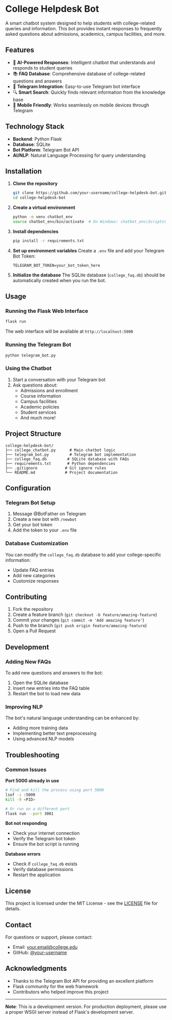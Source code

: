 # College Helpdesk Bot

A smart chatbot system designed to help students with college-related queries and information. This bot provides instant responses to frequently asked questions about admissions, academics, campus facilities, and more.

## Features

- 🤖 **AI-Powered Responses**: Intelligent chatbot that understands and responds to student queries
- 📚 **FAQ Database**: Comprehensive database of college-related questions and answers
- 💬 **Telegram Integration**: Easy-to-use Telegram bot interface
- 🔍 **Smart Search**: Quickly finds relevant information from the knowledge base
- 📱 **Mobile Friendly**: Works seamlessly on mobile devices through Telegram

## Technology Stack

- **Backend**: Python Flask
- **Database**: SQLite
- **Bot Platform**: Telegram Bot API
- **AI/NLP**: Natural Language Processing for query understanding

## Installation

1. **Clone the repository**
   ```bash
   git clone https://github.com/your-username/college-helpdesk-bot.git
   cd college-helpdesk-bot
   ```

2. **Create a virtual environment**
   ```bash
   python -m venv chatbot_env
   source chatbot_env/bin/activate  # On Windows: chatbot_env\Scripts\activate
   ```

3. **Install dependencies**
   ```bash
   pip install -r requirements.txt
   ```

4. **Set up environment variables**
   Create a `.env` file and add your Telegram Bot Token:
   ```
   TELEGRAM_BOT_TOKEN=your_bot_token_here
   ```

5. **Initialize the database**
   The SQLite database (`college_faq.db`) should be automatically created when you run the bot.

## Usage

### Running the Flask Web Interface
```bash
flask run
```
The web interface will be available at `http://localhost:5000`

### Running the Telegram Bot
```bash
python telegram_bot.py
```

### Using the Chatbot
1. Start a conversation with your Telegram bot
2. Ask questions about:
   - Admissions and enrollment
   - Course information
   - Campus facilities
   - Academic policies
   - Student services
   - And much more!

## Project Structure

```
college-helpdesk-bot/
├── college_chatbot.py      # Main chatbot logic
├── telegram_bot.py         # Telegram bot implementation
├── college_faq.db         # SQLite database with FAQs
├── requirements.txt       # Python dependencies
├── .gitignore            # Git ignore rules
└── README.md             # Project documentation
```

## Configuration

### Telegram Bot Setup
1. Message @BotFather on Telegram
2. Create a new bot with `/newbot`
3. Get your bot token
4. Add the token to your `.env` file

### Database Customization
You can modify the `college_faq.db` database to add your college-specific information:
- Update FAQ entries
- Add new categories
- Customize responses

## Contributing

1. Fork the repository
2. Create a feature branch (`git checkout -b feature/amazing-feature`)
3. Commit your changes (`git commit -m 'Add amazing feature'`)
4. Push to the branch (`git push origin feature/amazing-feature`)
5. Open a Pull Request

## Development

### Adding New FAQs
To add new questions and answers to the bot:
1. Open the SQLite database
2. Insert new entries into the FAQ table
3. Restart the bot to load new data

### Improving NLP
The bot's natural language understanding can be enhanced by:
- Adding more training data
- Implementing better text preprocessing
- Using advanced NLP models

## Troubleshooting

### Common Issues

**Port 5000 already in use**
```bash
# Find and kill the process using port 5000
lsof -i :5000
kill -9 <PID>

# Or run on a different port
flask run --port 3001
```

**Bot not responding**
- Check your internet connection
- Verify the Telegram bot token
- Ensure the bot script is running

**Database errors**
- Check if `college_faq.db` exists
- Verify database permissions
- Restart the application

## License

This project is licensed under the MIT License - see the [LICENSE](LICENSE) file for details.

## Contact

For questions or support, please contact:
- Email: your.email@college.edu
- GitHub: [@your-username](https://github.com/your-username)

## Acknowledgments

- Thanks to the Telegram Bot API for providing an excellent platform
- Flask community for the web framework
- Contributors who helped improve this project

---

**Note**: This is a development version. For production deployment, please use a proper WSGI server instead of Flask's development server.
